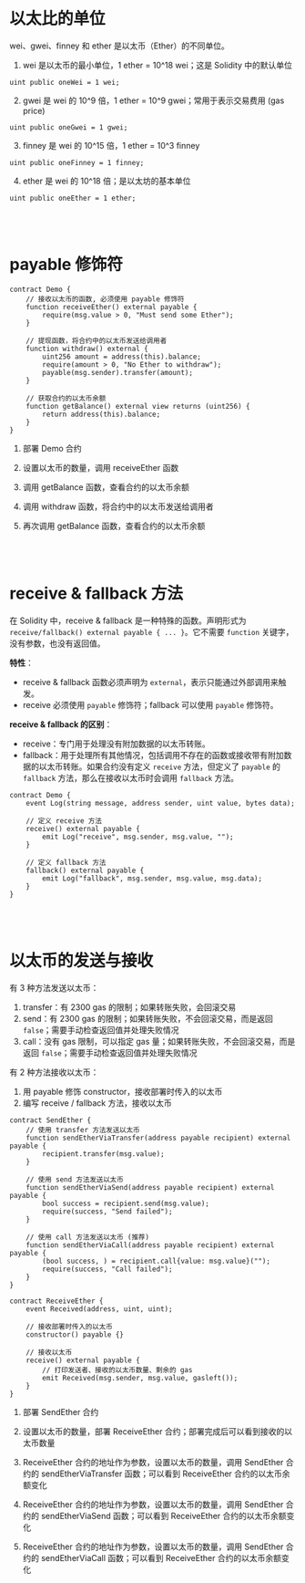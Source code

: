 # 以太比的单位

wei、gwei、finney 和 ether 是以太币（Ether）的不同单位。

1. wei 是以太币的最小单位，1 ether = 10^18 wei；这是 Solidity 中的默认单位

```solidity
uint public oneWei = 1 wei;
```

2. gwei 是 wei 的 10^9 倍，1 ether = 10^9 gwei；常用于表示交易费用 (gas price)

```solidity
uint public oneGwei = 1 gwei;
```

3. finney 是 wei 的 10^15 倍，1 ether = 10^3 finney

```solidity
uint public oneFinney = 1 finney;
```

4. ether 是 wei 的 10^18 倍；是以太坊的基本单位

```solidity
uint public oneEther = 1 ether;
```

<br><br>

# payable 修饰符

```solidity
contract Demo {
    // 接收以太币的函数, 必须使用 payable 修饰符
    function receiveEther() external payable {
        require(msg.value > 0, "Must send some Ether");
    }

    // 提现函数，将合约中的以太币发送给调用者
    function withdraw() external {
        uint256 amount = address(this).balance;
        require(amount > 0, "No Ether to withdraw");
        payable(msg.sender).transfer(amount);
    }

    // 获取合约的以太币余额
    function getBalance() external view returns (uint256) {
        return address(this).balance;
    }
}
```

1.  部署 Demo 合约

2.  设置以太币的数量，调用 receiveEther 函数

3.  调用 getBalance 函数，查看合约的以太币余额

4.  调用 withdraw 函数，将合约中的以太币发送给调用者

5.  再次调用 getBalance 函数，查看合约的以太币余额

<br><br>

# receive & fallback 方法

在 Solidity 中，receive & fallback 是一种特殊的函数。声明形式为 `receive/fallback() external payable { ... }`。它不需要 `function` 关键字，没有参数，也没有返回值。

**特性**：

-   receive & fallback 函数必须声明为 `external`，表示只能通过外部调用来触发。
-   receive 必须使用 `payable` 修饰符；fallback 可以使用 `payable` 修饰符。

**receive & fallback 的区别**：

-   receive：专门用于处理没有附加数据的以太币转账。
-   fallback：用于处理所有其他情况，包括调用不存在的函数或接收带有附加数据的以太币转账。如果合约没有定义 `receive` 方法，但定义了 `payable` 的 `fallback` 方法，那么在接收以太币时会调用 `fallback` 方法。

```solidity
contract Demo {
    event Log(string message, address sender, uint value, bytes data);

    // 定义 receive 方法
    receive() external payable {
        emit Log("receive", msg.sender, msg.value, "");
    }

    // 定义 fallback 方法
    fallback() external payable {
        emit Log("fallback", msg.sender, msg.value, msg.data);
    }
}
```

<br><br>

# 以太币的发送与接收

有 3 种方法发送以太币：

1.  transfer：有 2300 gas 的限制；如果转账失败，会回滚交易
2.  send：有 2300 gas 的限制；如果转账失败，不会回滚交易，而是返回 `false`；需要手动检查返回值并处理失败情况
3.  call：没有 gas 限制，可以指定 gas 量；如果转账失败，不会回滚交易，而是返回 `false`；需要手动检查返回值并处理失败情况

有 2 种方法接收以太币：

1. 用 payable 修饰 constructor，接收部署时传入的以太币
2. 编写 receive / fallback 方法，接收以太币

```solidity
contract SendEther {
    // 使用 transfer 方法发送以太币
    function sendEtherViaTransfer(address payable recipient) external payable {
        recipient.transfer(msg.value);
    }

    // 使用 send 方法发送以太币
    function sendEtherViaSend(address payable recipient) external payable {
        bool success = recipient.send(msg.value);
        require(success, "Send failed");
    }

    // 使用 call 方法发送以太币 (推荐)
    function sendEtherViaCall(address payable recipient) external payable {
        (bool success, ) = recipient.call{value: msg.value}("");
        require(success, "Call failed");
    }
}

contract ReceiveEther {
    event Received(address, uint, uint);

    // 接收部署时传入的以太币
    constructor() payable {}

    // 接收以太币
    receive() external payable {
        // 打印发送者、接收的以太币数量、剩余的 gas
        emit Received(msg.sender, msg.value, gasleft());
    }
}
```

1. 部署 SendEther 合约

2. 设置以太币的数量，部署 ReceiveEther 合约；部署完成后可以看到接收的以太币数量

3. ReceiveEther 合约的地址作为参数，设置以太币的数量，调用 SendEther 合约的 sendEtherViaTransfer 函数；可以看到 ReceiveEther 合约的以太币余额变化

4. ReceiveEther 合约的地址作为参数，设置以太币的数量，调用 SendEther 合约的 sendEtherViaSend 函数；可以看到 ReceiveEther 合约的以太币余额变化

5. ReceiveEther 合约的地址作为参数，设置以太币的数量，调用 SendEther 合约的 sendEtherViaCall 函数；可以看到 ReceiveEther 合约的以太币余额变化

<br>
